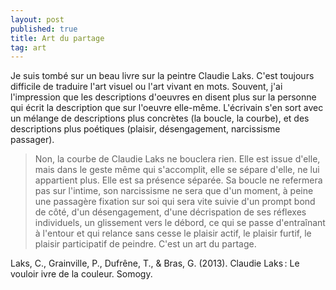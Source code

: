 ```yaml
---
layout: post
published: true
title: Art du partage
tag: art
---
```


Je suis tombé sur un beau livre sur la peintre Claudie Laks. C'est toujours difficile de traduire l'art visuel ou l'art vivant en mots. Souvent, j'ai l'impression que les descriptions d'oeuvres en disent plus sur la personne qui écrit la description que sur l'oeuvre elle-même. L'écrivain s'en sort avec un mélange de descriptions plus concrètes (la boucle, la courbe), et des descriptions plus poétiques (plaisir, désengagement, narcissisme passager).

>Non, la courbe de Claudie Laks ne bouclera rien. Elle est issue d'elle, mais dans le geste même qui s'accomplit, elle se sépare d'elle, ne lui appartient plus. Elle est sa présence séparée. Sa boucle ne refermera pas sur l'intime, son narcissisme ne sera que d'un moment, à peine une passagère fixation sur soi qui sera vite suivie d'un prompt bond de côté, d'un désengagement, d'une décrispation de ses réflexes individuels, un glissement vers le débord, ce qui se passe d'entraînant à l'entour et qui relance sans cesse le plaisir actif, le plaisir furtif, le plaisir participatif de peindre. C'est un art du partage.


Laks, C., Grainville, P., Dufrêne, T., & Bras, G. (2013). Claudie Laks : Le vouloir ivre de la couleur. Somogy.
